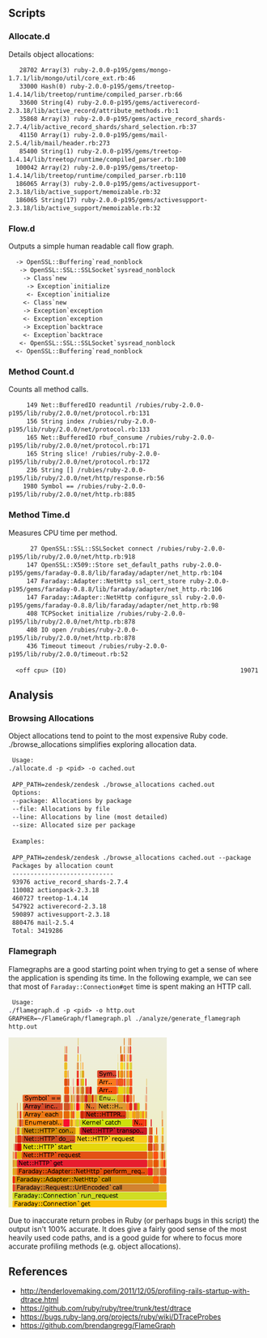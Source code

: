 ## Scripts

### Allocate.d
Details object allocations:
```
   28702 Array(3) ruby-2.0.0-p195/gems/mongo-1.7.1/lib/mongo/util/core_ext.rb:46
   33000 Hash(0) ruby-2.0.0-p195/gems/treetop-1.4.14/lib/treetop/runtime/compiled_parser.rb:66
   33600 String(4) ruby-2.0.0-p195/gems/activerecord-2.3.18/lib/active_record/attribute_methods.rb:1
   35868 Array(3) ruby-2.0.0-p195/gems/active_record_shards-2.7.4/lib/active_record_shards/shard_selection.rb:37
   41150 Array(1) ruby-2.0.0-p195/gems/mail-2.5.4/lib/mail/header.rb:273
   85400 String(1) ruby-2.0.0-p195/gems/treetop-1.4.14/lib/treetop/runtime/compiled_parser.rb:100
  100042 Array(2) ruby-2.0.0-p195/gems/treetop-1.4.14/lib/treetop/runtime/compiled_parser.rb:110
  186065 Array(3) ruby-2.0.0-p195/gems/activesupport-2.3.18/lib/active_support/memoizable.rb:32
  186065 String(17) ruby-2.0.0-p195/gems/activesupport-2.3.18/lib/active_support/memoizable.rb:32
```

### Flow.d
Outputs a simple human readable call flow graph.
```
  -> OpenSSL::Buffering`read_nonblock
   -> OpenSSL::SSL::SSLSocket`sysread_nonblock
    -> Class`new
     -> Exception`initialize
     <- Exception`initialize
    <- Class`new
    -> Exception`exception
    <- Exception`exception
    -> Exception`backtrace
    <- Exception`backtrace
   <- OpenSSL::SSL::SSLSocket`sysread_nonblock
  <- OpenSSL::Buffering`read_nonblock
```

### Method Count.d
Counts all method calls.
```
     149 Net::BufferedIO readuntil /rubies/ruby-2.0.0-p195/lib/ruby/2.0.0/net/protocol.rb:131
     156 String index /rubies/ruby-2.0.0-p195/lib/ruby/2.0.0/net/protocol.rb:133
     165 Net::BufferedIO rbuf_consume /rubies/ruby-2.0.0-p195/lib/ruby/2.0.0/net/protocol.rb:171
     165 String slice! /rubies/ruby-2.0.0-p195/lib/ruby/2.0.0/net/protocol.rb:172
     236 String [] /rubies/ruby-2.0.0-p195/lib/ruby/2.0.0/net/http/response.rb:56
    1980 Symbol == /rubies/ruby-2.0.0-p195/lib/ruby/2.0.0/net/http.rb:885
```

### Method Time.d
Measures CPU time per method.
```
      27 OpenSSL::SSL::SSLSocket connect /rubies/ruby-2.0.0-p195/lib/ruby/2.0.0/net/http.rb:918
     147 OpenSSL::X509::Store set_default_paths ruby-2.0.0-p195/gems/faraday-0.8.8/lib/faraday/adapter/net_http.rb:104
     147 Faraday::Adapter::NetHttp ssl_cert_store ruby-2.0.0-p195/gems/faraday-0.8.8/lib/faraday/adapter/net_http.rb:106
     147 Faraday::Adapter::NetHttp configure_ssl ruby-2.0.0-p195/gems/faraday-0.8.8/lib/faraday/adapter/net_http.rb:98
     408 TCPSocket initialize /rubies/ruby-2.0.0-p195/lib/ruby/2.0.0/net/http.rb:878
     408 IO open /rubies/ruby-2.0.0-p195/lib/ruby/2.0.0/net/http.rb:878
     436 Timeout timeout /rubies/ruby-2.0.0-p195/lib/ruby/2.0.0/timeout.rb:52

  <off cpu> (IO)                                                19071
```

## Analysis

### Browsing Allocations
Object allocations tend to point to the most expensive Ruby code. 
./browse_allocations simplifies exploring allocation data.

```
 Usage:
./allocate.d -p <pid> -o cached.out

 APP_PATH=zendesk/zendesk ./browse_allocations cached.out
 Options:
 --package: Allocations by package
 --file: Allocations by file
 --line: Allocations by line (most detailed)
 --size: Allocated size per package

 Examples:

 APP_PATH=zendesk/zendesk ./browse_allocations cached.out --package
 Packages by allocation count
 ----------------------------
 93976 active_record_shards-2.7.4
 110082 actionpack-2.3.18
 460727 treetop-1.4.14
 547922 activerecord-2.3.18
 590897 activesupport-2.3.18
 880476 mail-2.5.4
 Total: 3419286
```

### Flamegraph
Flamegraphs are a good starting point when trying to get a sense of where the application is spending its time.
In the following example, we can see that most of `Faraday::Connection#get` time is spent making an HTTP call.

```
 Usage:
./flamegraph.d -p <pid> -o http.out
GRAPHER=~/FlameGraph/flamegraph.pl ./analyze/generate_flamegraph http.out
```

![example flamegraph](/examples/flamegraph.png)

Due to inaccurate return probes in Ruby (or perhaps bugs in this script) the output isn't 100% accurate. 
It does give a fairly good sense of the most heavily used code paths, 
and is a good guide for where to focus more accurate profiling methods (e.g. object allocations).

## References
* http://tenderlovemaking.com/2011/12/05/profiling-rails-startup-with-dtrace.html
* https://github.com/ruby/ruby/tree/trunk/test/dtrace
* https://bugs.ruby-lang.org/projects/ruby/wiki/DTraceProbes
* https://github.com/brendangregg/FlameGraph
